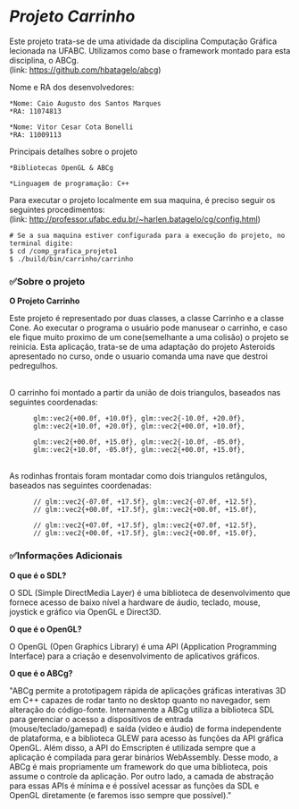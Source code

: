 # *Projeto Carrinho*
Este projeto trata-se de uma atividade da disciplina Computação Gráfica lecionada na UFABC.
Utilizamos como base o framework montado para esta disciplina, o ABCg. 
<br>(link: https://github.com/hbatagelo/abcg)

Nome e RA dos desenvolvedores:
			
	*Nome: Caio Augusto dos Santos Marques
	*RA: 11074813
	
	*Nome: Vitor Cesar Cota Bonelli
	*RA: 11009113

Principais detalhes sobre o projeto
			
	*Bibliotecas OpenGL & ABCg
	
	*Linguagem de programação: C++
  

Para executar o projeto localmente em sua maquina, é preciso seguir os seguintes procedimentos:
<br>(link: http://professor.ufabc.edu.br/~harlen.batagelo/cg/config.html)
```
# Se a sua maquina estiver configurada para a execução do projeto, no terminal digite:
$ cd /comp_grafica_projeto1
$ ./build/bin/carrinho/carrinho

```


### ✅Sobre o projeto

**O Projeto Carrinho**

Este projeto é representado por duas classes, a classe Carrinho e a classe Cone. Ao executar o programa o usuário pode manusear o carrinho, e caso ele fique muito proximo de um cone(semelhante a uma colisão) o projeto se reinicia. Esta aplicação, trata-se de uma adaptação do projeto Asteroids apresentado no curso, onde o usuario comanda uma nave que destroi pedregulhos.

<br>O carrinho foi montado a partir da união de dois triangulos, baseados nas seguintes coordenadas:
```
      glm::vec2{+00.0f, +10.0f}, glm::vec2{-10.0f, +20.0f},
      glm::vec2{+10.0f, +20.0f}, glm::vec2{+00.0f, +10.0f}, 

      glm::vec2{+00.0f, +15.0f}, glm::vec2{-10.0f, -05.0f}, 
      glm::vec2{+10.0f, -05.0f}, glm::vec2{+00.0f, +15.0f},
```
<br>As rodinhas frontais foram montadar como dois triangulos retângulos, baseados nas seguintes coordenadas:
```
      // glm::vec2{-07.0f, +17.5f}, glm::vec2{-07.0f, +12.5f},
      // glm::vec2{+00.0f, +17.5f}, glm::vec2{+00.0f, +15.0f},
      
      // glm::vec2{+07.0f, +17.5f}, glm::vec2{+07.0f, +12.5f},
      // glm::vec2{+00.0f, +17.5f}, glm::vec2{+00.0f, +15.0f},
```


### ✅Informações Adicionais

**O que é o SDL?**

O SDL (Simple DirectMedia Layer) é uma biblioteca de desenvolvimento que fornece acesso de baixo nível a hardware de áudio, teclado, mouse, joystick e gráfico via OpenGL e Direct3D.

**O que é o OpenGL?**

O OpenGL (Open Graphics Library) é uma API (Application Programming Interface) para a criação e desenvolvimento de aplicativos gráficos.

**O que é o ABCg?**

"ABCg permite a prototipagem rápida de aplicações gráficas interativas 3D em C++ capazes de rodar tanto no desktop quanto no navegador, sem alteração do código-fonte.
Internamente a ABCg utiliza a biblioteca SDL para gerenciar o acesso a dispositivos de entrada (mouse/teclado/gamepad) e saída (vídeo e áudio) de forma independente de plataforma, e a biblioteca GLEW para acesso às funções da API gráfica OpenGL. Além disso, a API do Emscripten é utilizada sempre que a aplicação é compilada para gerar binários WebAssembly. Desse modo, a ABCg é mais propriamente um framework do que uma biblioteca, pois assume o controle da aplicação. Por outro lado, a camada de abstração para essas APIs é mínima e é possível acessar as funções da SDL e OpenGL diretamente (e faremos isso sempre que possível)."

